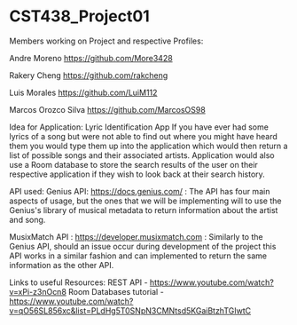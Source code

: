 # CST438_Project01

Members working on Project and respective Profiles:

Andre Moreno
https://github.com/More3428

Rakery Cheng
https://github.com/rakcheng

Luis Morales
https://github.com/LuiM112

Marcos Orozco Silva
https://github.com/MarcosOS98

Idea for Application: Lyric Identification App
If you have ever had some lyrics of a song but were not able to find out where you might have heard them
you would type them up into the application which would then return a list of possible songs and their associated artists.
Application would also use a Room database to store the search results of the user on their respective application if they wish to look back at 
their search history.

API used:
Genius API: https://docs.genius.com/ : The API has four main aspects of usage, but the ones that we will be implementing will to use the Genius's library of musical metadata to
return information about the artist and song.


MusixMatch API : https://developer.musixmatch.com : Similarly to the Genius API, should an issue occur during development of the project this API works in a similar fashion and can implemented to
return the same information as the other API.

Links to useful Resources:
REST API - https://www.youtube.com/watch?v=xPi-z3nOcn8
Room Databases tutorial - https://www.youtube.com/watch?v=qO56SL856xc&list=PLdHg5T0SNpN3CMNtsd5KGaiBtzhTGIwtC
